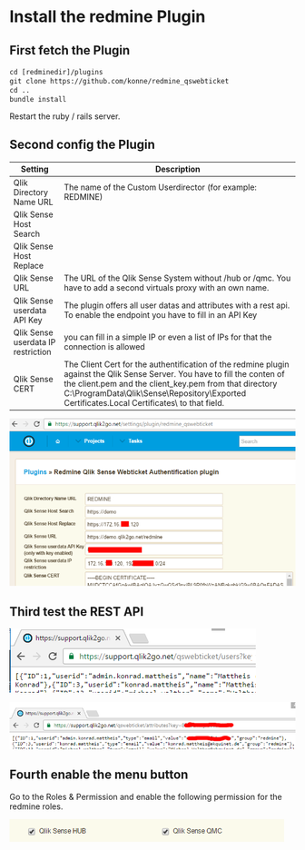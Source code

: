 # Install the redmine Plugin

## First fetch the Plugin
```
cd [redminedir]/plugins
git clone https://github.com/konne/redmine_qswebticket
cd ..
bundle install
```
Restart the ruby / rails server.

## Second config the Plugin

| Setting                  | Description |
| ------------------------ | ------------- |
| Qlik Directory Name URL  | The name of the Custom Userdirector (for example: REDMINE)  |
| Qlik Sense Host Search   |   |
| Qlik Sense Host Replace  |   |
| Qlik Sense URL           | The URL of the Qlik Sense System without /hub or /qmc. You have to add a second virtuals proxy with an own name. |
| Qlik Sense userdata API Key | The plugin offers all user datas and attributes with a rest api. To enable the endpoint you have to fill in an API Key |
| Qlik Sense userdata IP restriction | you can fill in a simple IP or even a list of IPs for that the connection is allowed |
| Qlik Sense CERT           | The Client Cert for the authentification of the redmine plugin against the Qlik Sense Server. You have to fill the conten of the client.pem and the client_key.pem from that directory C:\ProgramData\Qlik\Sense\Repository\Exported Certificates\.Local Certificates\ to that field.


![settings](images/screenshot_redmine_settings.png)

## Third test the REST API

![users](images/screenshot_redmine_rest_users.png)

![attributes](images/screenshot_redmine_rest_attributes.png)

## Fourth enable the menu button

Go to the Roles & Permission and enable the following permission for the redmine roles.

![roles](images/screenshot_redmine_roles.PNG)

